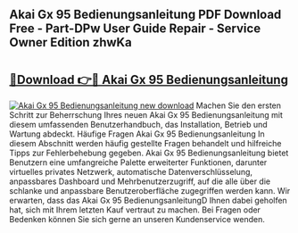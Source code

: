## Akai Gx 95 Bedienungsanleitung PDF Download Free - Part-DPw User Guide Repair - Service Owner Edition zhwKa

# <h2><a href="http://df08z4.blite.top/?on=Akai+Gx+95+Bedienungsanleitung">🔗Download 👉🔴 Akai Gx 95 Bedienungsanleitung</a></h2>

[![Akai Gx 95 Bedienungsanleitung new download](https://i.imgur.com/lujVjoI.png)](http://df08z4.blite.top/?on=Akai+Gx+95+Bedienungsanleitung)
Machen Sie den ersten Schritt zur Beherrschung Ihres neuen Akai Gx 95 Bedienungsanleitung mit diesem umfassenden Benutzerhandbuch, das Installation, Betrieb und Wartung abdeckt. Häufige Fragen Akai Gx 95 Bedienungsanleitung In diesem Abschnitt werden häufig gestellte Fragen behandelt und hilfreiche Tipps zur Fehlerbehebung gegeben. Akai Gx 95 Bedienungsanleitung bietet Benutzern eine umfangreiche Palette erweiterter Funktionen, darunter virtuelles privates Netzwerk, automatische Datenverschlüsselung, anpassbares Dashboard und Mehrbenutzerzugriff, auf die alle über die schlanke und anpassbare Benutzeroberfläche zugegriffen werden kann. Wir erwarten, dass das Akai Gx 95 BedienungsanleitungD Ihnen dabei geholfen hat, sich mit Ihrem letzten Kauf vertraut zu machen. Bei Fragen oder Bedenken können Sie sich gerne an unseren Kundenservice wenden.
